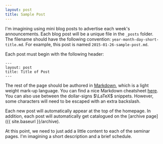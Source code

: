 ```yaml
---
layout: post
title: Sample Post
---
```


I'm imagining using mini blog posts to advertise each week's announcements.  Each blog post will be a unique file in the `_posts` folder.  The filename should have the following convention: `year-month-day-short-title.md`.  For example, this post is named `2015-01-26-sample-post.md`.

Each post must begin with the following header:

```
---
layout: post
title: Title of Post
---
```
The rest of the page should be authored in [Markdown](http://en.wikipedia.org/wiki/Markdown), which is a light weight mark-up language.  You can find a nice Markdown cheatsheet [here](https://github.com/adam-p/markdown-here/wiki/Markdown-Cheatsheet#code).  You can also use between the dollar-signs $\LaTeX$ snippets.  However, some characters will need to be escaped with an extra backslash.

Each new post will automatically appear at the top of the homepage.  In addition, each post will automatically get catalogued on the [archive page]({{ site.baseurl }}/archive).

At this point, we need to just add a little content to each of the seminar pages.  I'm imagining a short description and a brief schedule.
